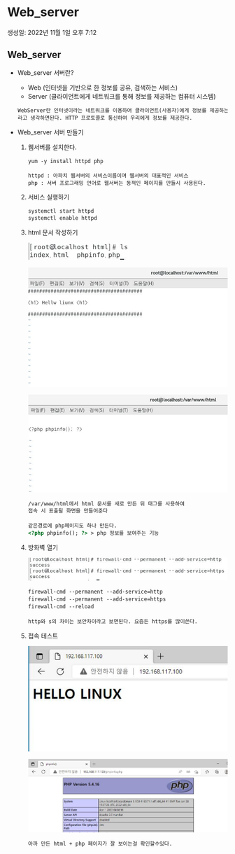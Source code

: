 # Web_server

생성일: 2022년 11월 1일 오후 7:12

## Web_server

- Web_server 서버란?
    - Web (인터넷을 기반으로 한 정보를 공유, 검색하는 서비스)
    - Server (클라이언트에게 네트워크를 통해 정보를 제공하는 컴퓨터 시스템)
    
    ```html
    WebServer란 인터넷이라는 네트워크를 이용하여 클라이언트(사용자)에게 정보를 제공하는 컴퓨터
    라고 생각하면된다. HTTP 프로토콜로 통신하여 우리에게 정보를 제공한다.
    ```
    
- Web_server 서버 만들기
    1. 웹서버를 설치한다.
        
        ```
        yum -y install httpd php 
        
        httpd : 아파치 웹서버의 서비스이름이며 웹서버의 대표적인 서비스
        php : 서버 프로그래밍 언어로 웹서버는 동적인 페이지를 만들시 사용된다.
        ```
        
    2. 서비스 실행하기
        
        ```html
        systemctl start httpd
        systemctl enable httpd
        ```
        
    3. html 문서 작성하기
        
        ![1.JPG](Web_server%2089485d65b13340dfb526a64963a92f2a/1.jpg)
        
        ![1.JPG](Web_server%2089485d65b13340dfb526a64963a92f2a/1%201.jpg)
        
        ![1.JPG](Web_server%2089485d65b13340dfb526a64963a92f2a/1%202.jpg)
        
        ```html
        /var/www/html에서 html 문서를 새로 만든 뒤 태그를 사용하여 
        접속 시 표출될 화면을 만들어준다
        
        같은경로에 php페이지도 하나 만든다.
        <?php phpinfo(); ?> > php 정보를 보여주는 기능
        ```
        
    4. 방화벽 열기
        
        ![1.JPG](Web_server%2089485d65b13340dfb526a64963a92f2a/1%203.jpg)
        
        ```html
        firewall-cmd --permanent --add-service=http
        firewall-cmd --permanent --add-service=https
        firewall-cmd --reload
        
        http와 s의 차이는 보안차이라고 보면된다. 요즘든 https를 많이쓴다.
        ```
        
    5. 접속 테스트
        
        ![1.JPG](Web_server%2089485d65b13340dfb526a64963a92f2a/1%204.jpg)
        
        ![1.JPG](Web_server%2089485d65b13340dfb526a64963a92f2a/1%205.jpg)
        
        ```html
        아까 만든 html + php 페이지가 잘 보이는걸 확인할수있다.
        ```